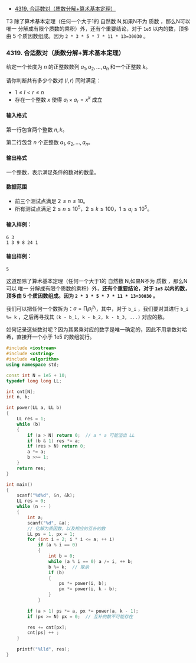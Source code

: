 
<!-- @import "[TOC]" {cmd="toc" depthFrom=1 depthTo=6 orderedList=false} -->

<!-- code_chunk_output -->

- [4319. 合适数对（质数分解+算术基本定理）](#4319-合适数对质数分解算术基本定理)

<!-- /code_chunk_output -->

T3 除了算术基本定理（任何一个大于1的 自然数 N,如果N不为 质数 ，那么N可以 唯一 分解成有限个质数的乘积）外，还有个重要结论，对于 `1e5` 以内的数，顶多由 5 个质因数组成。因为 `2 * 3 * 5 * 7 * 11 * 13=30030` 。

### 4319. 合适数对（质数分解+算术基本定理）

给定一个长度为 $n$ 的正整数数列 $a_1,a_2,…,a_n$ 和一个正整数 $k$。

请你判断共有多少个数对 $(l,r)$ 同时满足：

- $1 \le l < r \le n$
- 存在一个整数 $x$ 使得 $a_l \times a_r = x^k$ 成立

<h4>输入格式</h4>

第一行包含两个整数 $n,k$。

第二行包含 $n$ 个正整数 $a_1,a_2,...,a_n$。

<h4>输出格式</h4>

一个整数，表示满足条件的数对的数量。

<h4>数据范围</h4>

- 前三个测试点满足 $2 \le n \le 10$。
- 所有测试点满足 $2 \le n \le 10^5$，$2 \le k \le 100$，$1 \le a_i \le 10^5$。

<h4>输入样例：</h4>

```
6 3
1 3 9 8 24 1
```

<h4>输出样例：</h4>

```
5
```

这道题除了算术基本定理（任何一个大于1的 自然数 N,如果N不为 质数 ，那么N可以 唯一 分解成有限个质数的乘积）外，**还有个重要结论，对于 `1e5` 以内的数，顶多由 5 个质因数组成。因为 `2 * 3 * 5 * 7 * 11 * 13=30030` 。**

我们可以把任何一个数拆为：$a=\prod_i p_i^{b_i}$，其中，对于 `b_i` ，我们要对其进行 `b_i %= k` ，之后再寻找其 `(k - b_1, k - b_2, k - b_3, ...)` 对应的数。

如何记录这些数对呢？因为其累乘对应的数字是唯一确定的，因此不用拿数对哈希，直接开一个小于 1e5 的数组就行。

```cpp
#include <iostream>
#include <cstring>
#include <algorithm>
using namespace std;

const int N = 1e5 + 10;
typedef long long LL;

int cnt[N];
int n, k;

int power(LL a, LL b)
{
    LL res = 1;
    while (b)
    {
        if (a > N) return 0;  // a * a 可能溢出 LL
        if (b & 1) res *= a;
        if (res > N) return 0;
        a *= a;
        b >>= 1;
    }
    return res;
}

int main()
{
    scanf("%d%d", &n, &k);
    LL res = 0;
    while (n -- )
    {
        int a;
        scanf("%d", &a);
        // 化解为质因数，以及相应的互补的数
        LL ps = 1, px = 1;
        for (int i = 2; i * i <= a; ++ i)
            if (a % i == 0)
            {
                int b = 0;
                while (a % i == 0) a /= i, ++ b;
                b %= k;  // 取余
                if (b)
                {
                    ps *= power(i, b);
                    px *= power(i, k - b);
                }
            }
        
        if (a > 1) ps *= a, px *= power(a, k - 1);
        if (px >= N) px = 0;  // 互补的数不可能存在

        res += cnt[px];
        cnt[ps] ++ ;
    }
    
    printf("%lld", res);
}
```
